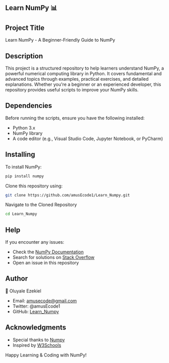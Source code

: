 ## Learn NumPy 📊

## Project Title
Learn NumPy - A Beginner-Friendly Guide to NumPy

## Description
This project is a structured repository to help learners understand NumPy, a powerful numerical computing library in Python. It covers fundamental and advanced topics through examples, practical exercises, and detailed explanations. Whether you're a beginner or an experienced developer, this repository provides useful scripts to improve your NumPy skills.

## Dependencies
Before running the scripts, ensure you have the following installed:
- Python 3.x
- NumPy library
- A code editor (e.g., Visual Studio Code, Jupyter Notebook, or PyCharm)
  
## Installing
To install NumPy:
```sh
pip install numpy
```
Clone this repository using:
```sh
git clone https://github.com/amusEcode1/Learn_Numpy.git
```
Navigate to the Cloned Repository
```sh
cd Learn_Numpy
```

## Help
If you encounter any issues:
- Check the [NumPy Documentation](https://numpy.org/doc/stable/)
- Search for solutions on [Stack Overflow](https://stackoverflow.com/questions/tagged/numpy)
- Open an issue in this repository

## Author
👤 Oluyale Ezekiel
- Email: amusecode@gmail.com
- Twitter: @amusEcode1
- GitHub: [Learn_Numpy](https://github.com/amusEcode1/Learn_Numpy)

## Acknowledgments
- Special thanks to [Numpy](https://numpy.org/)
- Inspired by [W3Schools](https://www.w3schools.com/python/numpy/)

Happy Learning & Coding with NumPy!


